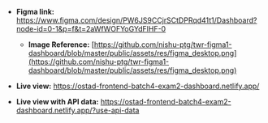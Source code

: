 - **Figma link:**
  <a href="https://www.figma.com/design/PW6JS9CCjrSCtDPRqd41t1/Dashboard?node-id=0-1&p=f&t=2aWfWOFYoGYdFlHF-0" target="_blank">https://www.figma.com/design/PW6JS9CCjrSCtDPRqd41t1/Dashboard?node-id=0-1&p=f&t=2aWfWOFYoGYdFlHF-0</a>

  - **Image Reference:**
  [https://github.com/nishu-ptg/twr-figma1-dashboard/blob/master/public/assets/res/figma_desktop.png](https://github.com/nishu-ptg/twr-figma1-dashboard/blob/master/public/assets/res/figma_desktop.png)

- **Live view:**
  <a href="https://ostad-frontend-batch4-exam2-dashboard.netlify.app/" target="_blank">https://ostad-frontend-batch4-exam2-dashboard.netlify.app/</a>

- **Live view with API data:**
  <a href="https://ostad-frontend-batch4-exam2-dashboard.netlify.app/?use-api-data" target="_blank">https://ostad-frontend-batch4-exam2-dashboard.netlify.app/?use-api-data</a>
